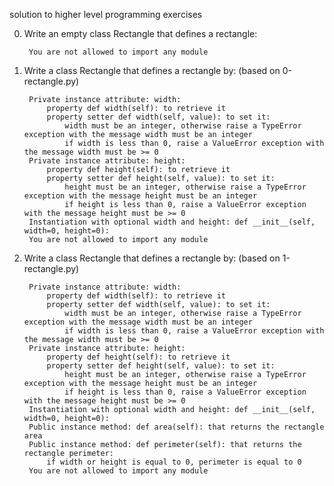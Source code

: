 solution to higher level programming exercises

0. Write an empty class Rectangle that defines a rectangle:

        You are not allowed to import any module

1. Write a class Rectangle that defines a rectangle by: (based on 0-rectangle.py)
        
        Private instance attribute: width:
            property def width(self): to retrieve it
            property setter def width(self, value): to set it:
                width must be an integer, otherwise raise a TypeError exception with the message width must be an integer
                if width is less than 0, raise a ValueError exception with the message width must be >= 0
        Private instance attribute: height:
            property def height(self): to retrieve it
            property setter def height(self, value): to set it:
                height must be an integer, otherwise raise a TypeError exception with the message height must be an integer
                if height is less than 0, raise a ValueError exception with the message height must be >= 0
        Instantiation with optional width and height: def __init__(self, width=0, height=0):
        You are not allowed to import any module

2. Write a class Rectangle that defines a rectangle by: (based on 1-rectangle.py)

        Private instance attribute: width:
            property def width(self): to retrieve it
            property setter def width(self, value): to set it:
                width must be an integer, otherwise raise a TypeError exception with the message width must be an integer
                if width is less than 0, raise a ValueError exception with the message width must be >= 0
        Private instance attribute: height:
            property def height(self): to retrieve it
            property setter def height(self, value): to set it:
                height must be an integer, otherwise raise a TypeError exception with the message height must be an integer
                if height is less than 0, raise a ValueError exception with the message height must be >= 0
        Instantiation with optional width and height: def __init__(self, width=0, height=0):
        Public instance method: def area(self): that returns the rectangle area
        Public instance method: def perimeter(self): that returns the rectangle perimeter:
            if width or height is equal to 0, perimeter is equal to 0
        You are not allowed to import any module
